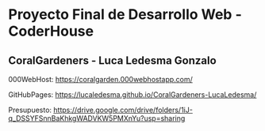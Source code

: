 # Proyecto Final de Desarrollo Web - CoderHouse

## CoralGardeners - Luca Ledesma Gonzalo

000WebHost: https://coralgarden.000webhostapp.com/

GitHubPages: https://lucaledesma.github.io/CoralGardeners-LucaLedesma/

Presupuesto: https://drive.google.com/drive/folders/1iJ-q_DSSYFSnnBaKhkgWADVKW5PMXnYu?usp=sharing
